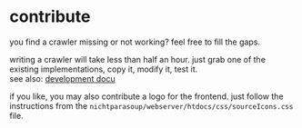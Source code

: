 # contribute


you find a crawler missing or not working? feel free to fill the gaps.

writing a crawler will take less than half an hour. just grab one of the existing implementations, copy it, modify it, 
test it.  
see also: [development docu](development.md)

if you like, you may also contribute a logo for the frontend. just follow the instructions from the 
`nichtparasoup/webserver/htdocs/css/sourceIcons.css` file.
